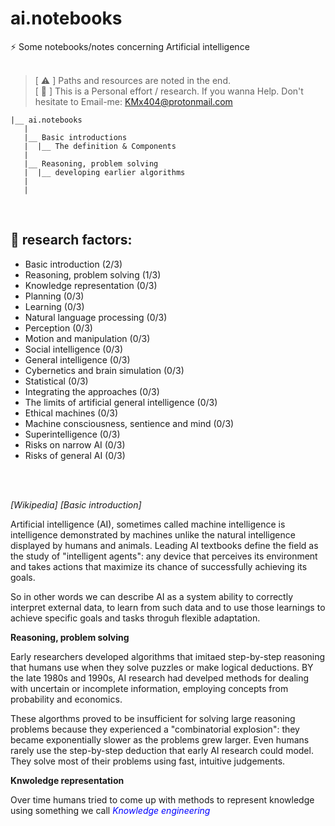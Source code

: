 # ai.notebooks <br />
:zap: Some notebooks/notes concerning Artificial intelligence 
<br />
<br />

>
> [ :warning: ] Paths and resources are noted in the end.  <br />
> [ :paperclip: ] This is a Personal effort / research. If you wanna Help. Don't hesitate to Email-me: KMx404@protonmail.com 
>  
>
>
>

```shell
|__ ai.notebooks
   |
   |__ Basic introductions
   |  |__ The definition & Components
   |
   |__ Reasoning, problem solving 
   |  |__ developing earlier algorithms 
   |
   |
``` 
<br />

## :leaves: research factors: <br />

* Basic introduction (2/3) <br />
* Reasoning, problem solving (1/3) <br />
* Knowledge representation (0/3) <br />
* Planning (0/3) <br /> 
* Learning (0/3) <br />
* Natural language processing (0/3) <br />
* Perception (0/3) <br />
* Motion and manipulation (0/3)  <br />
* Social intelligence (0/3) <br />
* General intelligence (0/3) <br />
* Cybernetics and brain simulation (0/3) <br />
* Statistical (0/3) <br />
* Integrating the approaches (0/3) <br />
* The limits of artificial general intelligence (0/3) <br />
* Ethical machines (0/3) <br />
* Machine consciousness, sentience and mind (0/3) <br />
* Superintelligence (0/3) <br />
* Risks on narrow AI (0/3) <br />
* Risks of general AI (0/3) <br />
<br />
<br />

<i>[Wikipedia]  [Basic introduction] </i> <br />

Artificial intelligence (AI), sometimes called machine intelligence is intelligence demonstrated by machines unlike the natural intelligence displayed by humans and animals. Leading AI textbooks define the field as the study of "intelligent agents": any device that perceives its environment and takes actions that maximize its chance of successfully achieving its goals. <br />

So in other words we can describe AI as a system ability to correctly interpret external data, to learn from such data and to use those learnings to achieve specific goals and tasks throguh flexible adaptation. <br /> 


<b>Reasoning, problem solving</b> <br />

Early researchers developed algorithms that imitaed step-by-step reasoning that humans use when they solve puzzles or make logical deductions. BY the late 1980s and 1990s, AI research had develped methods for dealing with uncertain or incomplete information, employing concepts from probability and economics. <br />

These algorthms proved to be insufficient for solving large reasoning problems because they experienced a "combinatorial explosion": they became exponentially slower as the problems grew larger. Even humans rarely use the step-by-step deduction that early AI research could model. They solve most of their problems using fast, intuitive judgements. <br />


<b>Knwoledge representation</b> <br />

Over time humans tried to come up with methods to represent knowledge using something we call <i style="color: blue;">Knowledge engineering</i> 




